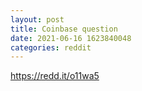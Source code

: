 ```yaml
--- 
layout: post 
title: Coinbase question 
date: 2021-06-16 1623840048 
categories: reddit 
--- 
```

https://redd.it/o11wa5